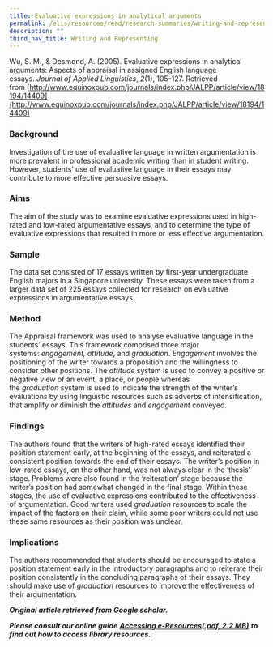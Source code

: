 ```yaml
---
title: Evaluative expressions in analytical arguments
permalink: /elis/resources/read/research-summaries/writing-and-representing/expressions-in-analytical-arguments/
description: ""
third_nav_title: Writing and Representing
---
```

Wu, S. M., & Desmond, A. (2005). Evaluative expressions in analytical arguments: Aspects of appraisal in assigned English language essays. _Journal of Applied Linguistics_, _2_(1), 105-127. Retrieved from [http://www.equinoxpub.com/journals/index.php/JALPP/article/view/18194/14409](http://www.equinoxpub.com/journals/index.php/JALPP/article/view/18194/14409)

### Background

Investigation of the use of evaluative language in written argumentation is more prevalent in professional academic writing than in student writing. However, students’ use of evaluative language in their essays may contribute to more effective persuasive essays.

### Aims

The aim of the study was to examine evaluative expressions used in high-rated and low-rated argumentative essays, and to determine the type of evaluative expressions that resulted in more or less effective argumentation.

### Sample

The data set consisted of 17 essays written by first-year undergraduate English majors in a Singapore university. These essays were taken from a larger data set of 225 essays collected for research on evaluative expressions in argumentative essays.

### Method

The Appraisal framework was used to analyse evaluative language in the students’ essays. This framework comprised three major systems: _engagement, attitude_, and _graduation_. _Engagement_ involves the positioning of the writer towards a proposition and the willingness to consider other positions. The _attitude_ system is used to convey a positive or negative view of an event, a place, or people whereas the _graduation_ system is used to indicate the strength of the writer’s evaluations by using linguistic resources such as adverbs of intensification, that amplify or diminish the _attitudes_ and _engagement_ conveyed.

### Findings

The authors found that the writers of high-rated essays identified their position statement early, at the beginning of the essays, and reiterated a consistent position towards the end of their essays. The writer’s position in low-rated essays, on the other hand, was not always clear in the ‘thesis’ stage. Problems were also found in the ‘reiteration’ stage because the writer’s position had somewhat changed in the final stage. Within these stages, the use of evaluative expressions contributed to the effectiveness of argumentation. Good writers used _graduation_ resources to scale the impact of the factors on their claim, while some poor writers could not use these same resources as their position was unclear.

### Implications

The authors recommended that students should be encouraged to state a position statement early in the introductory paragraphs and to reiterate their position consistently in the concluding paragraphs of their essays. They should make use of _graduation_ resources to improve the effectiveness of their argumentation.


_**Original article retrieved from Google scholar.**_  

_**Please consult our online guide**_ **_[Accessing e-Resources(.pdf, 2.2 MB)](https://academyofsingaporeteachers-moe-edu-sg-admin.cwp.sg/elis/resources/read/research-summaries/writing-and-representing/18e45074-6b1b-4ac7-811f-1a8da16c4f81 "Accessing e-Resources")_** _**to find out how to access library resources.**_